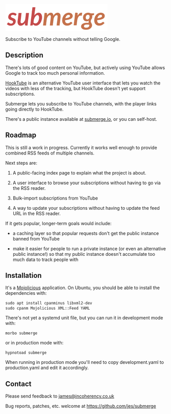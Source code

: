 ![Submerge](public/submerge.png)

Subscribe to YouTube channels without telling Google.

## Description

There's lots of good content on YouTube, but actively using YouTube allows Google to track too much personal information.

[HookTube](https://hooktube.com/) is an alternative YouTube user interface that lets you watch the videos with less of the tracking, but HookTube doesn't yet support subscriptions.

Submerge lets you subscribe to YouTube channels, with the player links going directly to HookTube.

There's a public instance available at [submerge.io](https://submerge.io/), or you can self-host.

## Roadmap

This is still a work in progress. Currently it works well enough to provide combined RSS feeds of multiple channels.

Next steps are:

1. A public-facing index page to explain what the project is about.

2. A user interface to browse your subscriptions without having to go via the RSS reader.

3. Bulk-import subscriptions from YouTube

4. A way to update your subscriptions without having to update the feed URL in the RSS reader.

If it gets popular, longer-term goals would include:

* a caching layer so that popular requests don't get the public instance banned from YouTube

* make it easier for people to run a private instance (or even an alternative public instance!) so that my public instance doesn't accumulate too much data to track people with

## Installation

It's a [Mojolicious](https://mojolicious.org/) application. On Ubuntu, you should be able to install the dependencies with:

    sudo apt install cpanminus libxml2-dev
    sudo cpanm Mojolicious XML::Feed YAML

There's not yet a systemd unit file, but you can run it in development mode with:

    morbo submerge

or in production mode with:

    hypnotoad submerge

When running in production mode you'll need to copy development.yaml to production.yaml and edit it accordingly.

## Contact

Please send feedback to james@incoherency.co.uk

Bug reports, patches, etc. welcome at https://github.com/jes/submerge
